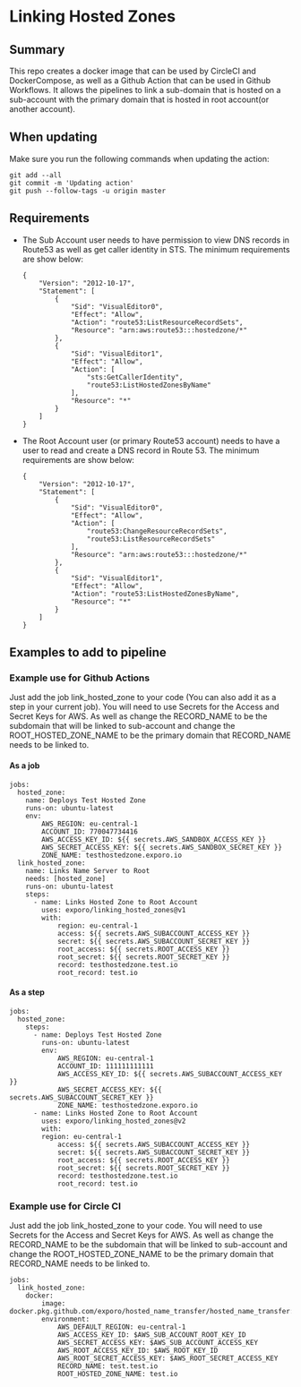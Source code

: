 # Linking Hosted Zones

## Summary
This repo creates a docker image that can be used by CircleCI and DockerCompose, as well as a Github Action that can be used in Github Workflows. It allows the pipelines to link a sub-domain that is hosted on a sub-account with the primary domain that is hosted in root account(or another account).

## When updating
Make sure you run the following commands when updating the action:
```
git add --all
git commit -m 'Updating action'
git push --follow-tags -u origin master
```

## Requirements
 - The Sub Account user needs to have permission to view DNS records in Route53 as well as get caller identity in STS. The minimum requirements are show below:
    ```
    {
        "Version": "2012-10-17",
        "Statement": [
            {
                "Sid": "VisualEditor0",
                "Effect": "Allow",
                "Action": "route53:ListResourceRecordSets",
                "Resource": "arn:aws:route53:::hostedzone/*"
            },
            {
                "Sid": "VisualEditor1",
                "Effect": "Allow",
                "Action": [
                    "sts:GetCallerIdentity",
                    "route53:ListHostedZonesByName"
                ],
                "Resource": "*"
            }
        ]
    }
    ```
 - The Root Account user (or primary Route53 account) needs to have a user to read and create a DNS record in Route 53. The minimum requirements are show below:
    ```
    {
        "Version": "2012-10-17",
        "Statement": [
            {
                "Sid": "VisualEditor0",
                "Effect": "Allow",
                "Action": [
                    "route53:ChangeResourceRecordSets",
                    "route53:ListResourceRecordSets"
                ],
                "Resource": "arn:aws:route53:::hostedzone/*"
            },
            {
                "Sid": "VisualEditor1",
                "Effect": "Allow",
                "Action": "route53:ListHostedZonesByName",
                "Resource": "*"
            }
        ]
    }
    ```

## Examples to add to pipeline
### Example use for Github Actions
Just add the job link_hosted_zone to your code (You can also add it as a step in your current job). You will need to use Secrets for the Access and Secret Keys for AWS. As well as change the RECORD_NAME to be the subdomain that will be linked to sub-account and change the ROOT_HOSTED_ZONE_NAME to be the primary domain that RECORD_NAME needs to be linked to.
#### As a job
```
jobs:
  hosted_zone:
    name: Deploys Test Hosted Zone
    runs-on: ubuntu-latest
    env:
        AWS_REGION: eu-central-1
        ACCOUNT_ID: 770047734416
        AWS_ACCESS_KEY_ID: ${{ secrets.AWS_SANDBOX_ACCESS_KEY }}
        AWS_SECRET_ACCESS_KEY: ${{ secrets.AWS_SANDBOX_SECRET_KEY }}
        ZONE_NAME: testhostedzone.exporo.io
  link_hosted_zone:
    name: Links Name Server to Root
    needs: [hosted_zone]
    runs-on: ubuntu-latest
    steps:
      - name: Links Hosted Zone to Root Account
        uses: exporo/linking_hosted_zones@v1
        with:
            region: eu-central-1
            access: ${{ secrets.AWS_SUBACCOUNT_ACCESS_KEY }}
            secret: ${{ secrets.AWS_SUBACCOUNT_SECRET_KEY }}
            root_access: ${{ secrets.ROOT_ACCESS_KEY }}
            root_secret: ${{ secrets.ROOT_SECRET_KEY }}
            record: testhostedzone.test.io
            root_record: test.io
```
#### As a step
```
jobs:
  hosted_zone:
    steps:
      - name: Deploys Test Hosted Zone
        runs-on: ubuntu-latest
        env:
            AWS_REGION: eu-central-1
            ACCOUNT_ID: 111111111111
            AWS_ACCESS_KEY_ID: ${{ secrets.AWS_SUBACCOUNT_ACCESS_KEY }}
            AWS_SECRET_ACCESS_KEY: ${{ secrets.AWS_SUBACCOUNT_SECRET_KEY }}
            ZONE_NAME: testhostedzone.exporo.io
      - name: Links Hosted Zone to Root Account
        uses: exporo/linking_hosted_zones@v2
        with:
        region: eu-central-1
            access: ${{ secrets.AWS_SUBACCOUNT_ACCESS_KEY }}
            secret: ${{ secrets.AWS_SUBACCOUNT_SECRET_KEY }}
            root_access: ${{ secrets.ROOT_ACCESS_KEY }}
            root_secret: ${{ secrets.ROOT_SECRET_KEY }}
            record: testhostedzone.test.io
            root_record: test.io
```

### Example use for Circle CI
Just add the job link_hosted_zone to your code. You will need to use Secrets for the Access and Secret Keys for AWS. As well as change the RECORD_NAME to be the subdomain that will be linked to sub-account and change the ROOT_HOSTED_ZONE_NAME to be the primary domain that RECORD_NAME needs to be linked to.
```
jobs:
  link_hosted_zone:
    docker:
        image: docker.pkg.github.com/exporo/hosted_name_transfer/hosted_name_transfer:latest
        environment:   
            AWS_DEFAULT_REGION: eu-central-1
            AWS_ACCESS_KEY_ID: $AWS_SUB_ACCOUNT_ROOT_KEY_ID
            AWS_SECRET_ACCESS_KEY: $AWS_SUB_ACCOUNT_ACCESS_KEY
            AWS_ROOT_ACCESS_KEY_ID: $AWS_ROOT_KEY_ID
            AWS_ROOT_SECRET_ACCESS_KEY: $AWS_ROOT_SECRET_ACCESS_KEY
            RECORD_NAME: test.test.io
            ROOT_HOSTED_ZONE_NAME: test.io
```